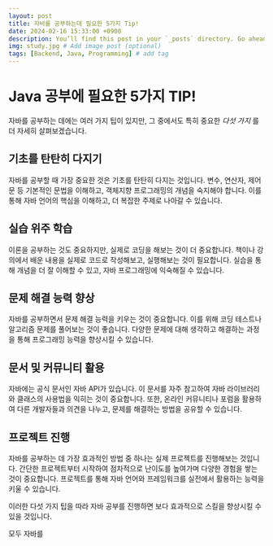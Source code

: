 ```yaml
---
layout: post
title: 자바를 공부하는데 필요한 5가지 Tip!
date: 2024-02-16 15:33:00 +0900
description: You’ll find this post in your `_posts` directory. Go ahead and edit it and re-build the site to see your changes. # Add post description (optional)
img: study.jpg # Add image post (optional)
tags: [Backend, Java, Programming] # add tag
---
```

# Java 공부에 필요한 5가지 TIP!
자바를 공부하는 데에는 여러 가지 팁이 있지만, 그 중에서도 특히 중요한 *다섯 가지* 를 더 자세히 살펴보겠습니다.

## 기초를 탄탄히 다지기
 자바를 공부할 때 가장 중요한 것은 기초를 탄탄히 다지는 것입니다. 변수, 연산자, 제어문 등 기본적인 문법을 이해하고, 객체지향 프로그래밍의 개념을 숙지해야 합니다. 이를 통해 자바 언어의 핵심을 이해하고, 더 복잡한 주제로 나아갈 수 있습니다.

## 실습 위주 학습
 이론을 공부하는 것도 중요하지만, 실제로 코딩을 해보는 것이 더 중요합니다. 책이나 강의에서 배운 내용을 실제로 코드로 작성해보고, 실행해보는 것이 필요합니다. 실습을 통해 개념을 더 잘 이해할 수 있고, 자바 프로그래밍에 익숙해질 수 있습니다.

## 문제 해결 능력 향상
 자바를 공부하면서 문제 해결 능력을 키우는 것이 중요합니다. 이를 위해 코딩 테스트나 알고리즘 문제를 풀어보는 것이 좋습니다. 다양한 문제에 대해 생각하고 해결하는 과정을 통해 프로그래밍 능력을 향상시킬 수 있습니다.

## 문서 및 커뮤니티 활용
 자바에는 공식 문서인 자바 API가 있습니다. 이 문서를 자주 참고하여 자바 라이브러리와 클래스의 사용법을 익히는 것이 중요합니다. 또한, 온라인 커뮤니티나 포럼을 활용하여 다른 개발자들과 의견을 나누고, 문제를 해결하는 방법을 공유할 수 있습니다.

## 프로젝트 진행
 자바를 공부하는 데 가장 효과적인 방법 중 하나는 실제 프로젝트를 진행해보는 것입니다. 간단한 프로젝트부터 시작하여 점차적으로 난이도를 높여가며 다양한 경험을 쌓는 것이 중요합니다. 프로젝트를 통해 자바 언어와 프레임워크를 실전에서 활용하는 능력을 키울 수 있습니다.

이러한 다섯 가지 팁을 따라 자바 공부를 진행하면 보다 효과적으로 스킬을 향상시킬 수 있을 것입니다.

모두 자바를 